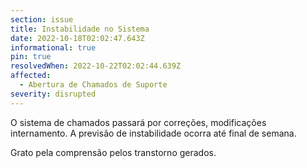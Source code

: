 ```yaml
---
section: issue
title: Instabilidade no Sistema
date: 2022-10-18T02:02:47.643Z
informational: true
pin: true
resolvedWhen: 2022-10-22T02:02:44.639Z
affected:
  - Abertura de Chamados de Suporte
severity: disrupted
---
```

O sistema de chamados passará por correções, modificações internamento. A previsão de instabilidade ocorra até final de semana.

G﻿rato pela comprensão pelos transtorno gerados.